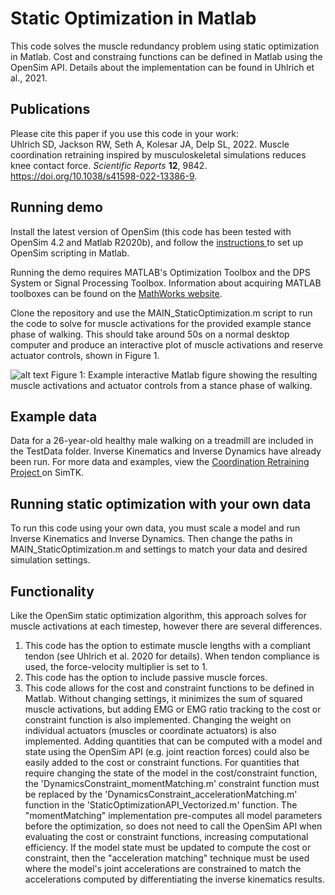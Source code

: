 # Static Optimization in Matlab
This code solves the muscle redundancy problem using static optimization in Matlab. Cost and constraing functions can be defined in Matlab using the OpenSim API. Details about the implementation can be found in Uhlrich et al., 2021.

## Publications
Please cite this paper if you use this code in your work:
<br>
Uhlrich SD, Jackson RW, Seth A, Kolesar JA, Delp SL, 2022. Muscle coordination retraining inspired by musculoskeletal simulations reduces knee contact force. *Scientific Reports* __12__, 9842. https://doi.org/10.1038/s41598-022-13386-9.  

## Running demo
Install the latest version of OpenSim (this code has been tested with OpenSim 4.2 and Matlab R2020b), and follow the <a href="https://simtk-confluence.stanford.edu/display/OpenSim/Scripting+with+Matlab">instructions </a> to set up OpenSim scripting in Matlab.

Running the demo requires MATLAB's Optimization Toolbox and the DPS System or Signal Processing Toolbox. Information about acquiring MATLAB toolboxes can be found on the [MathWorks website](https://www.mathworks.com/products/alphabetical.html). 

Clone the repository and use the MAIN_StaticOptimization.m script to run the code to solve for muscle activations for the provided example stance phase of walking. This should take around 50s on a normal desktop computer and produce an interactive plot of muscle activations and reserve actuator controls, shown in Figure 1.

![alt text](https://github.com/stanfordnmbl/MatlabStaticOptimization/blob/main/TestData/activationExampleOutput.jpg)
Figure 1: Example interactive Matlab figure showing the resulting muscle activations and actuator controls from a stance phase of walking.

## Example data
Data for a 26-year-old healthy male walking on a treadmill are included in the TestData folder. Inverse Kinematics and Inverse Dynamics have already been run. For more data and examples, view the <a href="https://simtk.org/projects/coordretraining">Coordination Retraining Project </a> on SimTK.

## Running static optimization with your own data
To run this code using your own data, you must scale a model and run Inverse Kinematics and Inverse Dynamics. Then change the paths in MAIN_StaticOptimization.m and settings to match your data and desired simulation settings.

## Functionality
Like the OpenSim static optimization algorithm, this approach solves for muscle activations at each timestep, however there are several differences.
1. This code has the option to estimate muscle lengths with a compliant tendon (see Uhlrich et al. 2020 for details). When tendon compliance is used, the force-velocity multiplier is set to 1.
2. This code has the option to include passive muscle forces.
3. This code allows for the cost and constraint functions to be defined in Matlab. Without changing settings, it minimizes the sum of squared muscle activations, but adding EMG or EMG ratio tracking to the cost or constraint function is also implemented. Changing the weight on individual actuators (muscles or coordinate actuators) is also implemented. Adding quantities that can be computed with a model and state using the OpenSim API (e.g. joint reaction forces) could also be easily added to the cost or constraint functions. For quantities that require changing the state of the model in the cost/constraint function, the 'DynamicsConstraint_momentMatching.m' constraint function must be replaced by the 'DynamicsConstraint_accelerationMatching.m' function in the 'StaticOptimizationAPI_Vectorized.m' function. The "momentMatching" implementation pre-computes all model parameters before the optimization, so does not need to call the OpenSim API when evaluating the cost or constraint functions, increasing computational efficiency. If the model state must be updated to compute the cost or constraint, then the "acceleration matching" technique must be used where the model's joint accelerations are constrained to match the accelerations computed by differentiating the inverse kinematics results. 
